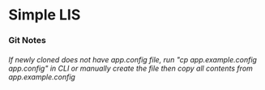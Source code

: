 # Simple LIS

### Git Notes

###### If newly cloned does not have app.config file, run "cp app.example.config app.config" in CLI or manually create the file then copy all contents from app.example.config
